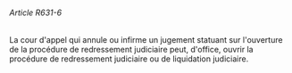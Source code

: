 ###### Article R631-6

La cour d'appel qui annule ou infirme un jugement statuant sur l'ouverture de la procédure de redressement judiciaire peut, d'office, ouvrir la procédure de redressement judiciaire ou de liquidation judiciaire.


